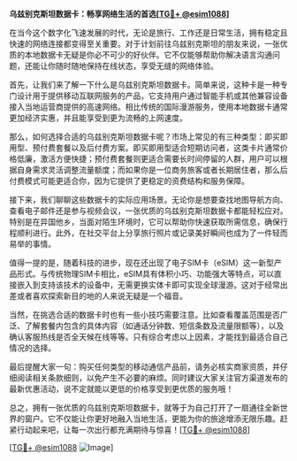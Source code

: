 **乌兹别克斯坦数据卡：畅享网络生活的首选[[TG💪+ @esim1088](https://t.me/s/esim1088)]**

在当今这个数字化飞速发展的时代，无论是旅行、工作还是日常生活，拥有稳定且快速的网络连接都变得至关重要。对于计划前往乌兹别克斯坦的朋友来说，一张优质的本地数据卡无疑是你必不可少的好伙伴。它不仅能够帮助你解决语言沟通问题，还能让你随时随地保持在线状态，享受无缝的网络体验。

首先，让我们来了解一下什么是乌兹别克斯坦数据卡。简单来说，这种卡是一种专门设计用于提供移动互联网服务的产品，它支持用户通过智能手机或其他兼容设备接入当地运营商提供的高速网络。相比传统的国际漫游服务，使用本地数据卡通常更加经济实惠，并且能享受到更为流畅的上网速度。

那么，如何选择合适的乌兹别克斯坦数据卡呢？市场上常见的有三种类型：即买即用型、预付费套餐以及后付费方案。即买即用型适合短期访问者，这类卡片通常价格低廉，激活方便快捷；预付费套餐则更适合需要长时间停留的人群，用户可以根据自身需求灵活调整流量额度；而如果你是一位商务旅客或者长期居住者，那么后付费模式可能更适合你，因为它提供了更稳定的资费结构和服务保障。

接下来，我们聊聊这些数据卡的实际应用场景。无论你是想要查找地图导航方向、查看电子邮件还是参与视频会议，一张优质的乌兹别克斯坦数据卡都能轻松应对。特别是在异国他乡，当面对陌生环境时，它可以帮助你快速获取所需信息，确保行程顺利进行。此外，在社交平台上分享旅行照片或记录美好瞬间也成为了一件轻而易举的事情。

值得一提的是，随着科技的进步，现在还出现了电子SIM卡（eSIM）这一新型产品形式。与传统物理SIM卡相比，eSIM具有体积小巧、功能强大等特点，可以直接嵌入到支持该技术的设备中，无需更换实体卡即可实现全球漫游。这对于经常出差或者喜欢探索新目的地的人来说无疑是一个福音。

当然，在挑选合适的数据卡时也有一些小技巧需要注意。比如查看覆盖范围是否广泛、了解套餐内包含的具体内容（如通话分钟数、短信条数及流量限额等），以及确认客服热线是否全天候在线等等。只有综合考虑以上因素，才能找到最适合自己情况的选择。

最后提醒大家一句：购买任何类型的移动通信产品前，请务必核实商家资质，并仔细阅读相关条款细则，以免产生不必要的麻烦。同时建议大家关注官方渠道发布的最新优惠活动，说不定就能以更低的价格享受到更优质的服务哦！

总之，拥有一张优质的乌兹别克斯坦数据卡，就等于为自己打开了一扇通往全新世界的窗户。它不仅能让你更好地融入当地生活，更能为你的旅途增添无限乐趣。赶紧行动起来吧，让每一次出行都充满期待与惊喜！[[TG💪+ @esim1088](https://t.me/s/esim1088)]

[[TG💪+ @esim1088](https://t.me/s/esim1088) ![Image](https://i.postimg.cc/4NQfJmqS/Snipaste-2025-05-13-00-14-12.png)]